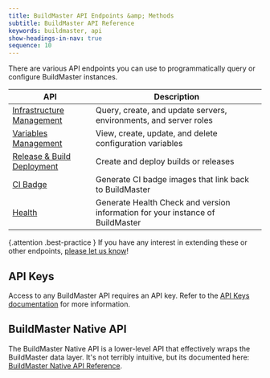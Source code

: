 ```yaml
---
title: BuildMaster API Endpoints &amp; Methods
subtitle: BuildMaster API Reference
keywords: buildmaster, api
show-headings-in-nav: true
sequence: 10
---
```


There are various API endpoints you can use to programmatically query or configure BuildMaster instances.

| API | Description |
|----------------------------------------------------|-------------------------------------------------------|
| [Infrastructure Management](api/infrastructure)                         | Query, create, and update servers, environments, and server roles |
| [Variables Management](api/variables)                              | View, create, update, and delete configuration variables |
| [Release & Build Deployment](api/release-and-build)                        | Create and deploy builds or releases |
| [CI Badge](api/ci-badge) | Generate CI badge images that link back to BuildMaster | 
| [Health](api/health) | Generate Health Check and version information for your instance of BuildMaster | 

{.attention .best-practice } If you have any interest in extending these or other endpoints, [please let us know](https://inedo.com/contact)!

## API Keys

Access to any BuildMaster API requires an API key. Refer to the [API Keys documentation](/docs/buildmaster/administration/security/api-keys) for more information.

## BuildMaster Native API

The BuildMaster Native API is a lower-level API that effectively wraps the BuildMaster data layer. It's not terribly intuitive, but its documented here: [BuildMaster Native API Reference](/docs/buildmaster/reference/api/native).
